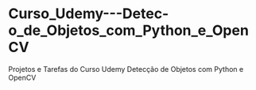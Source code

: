 # Curso_Udemy---Detec-o_de_Objetos_com_Python_e_OpenCV
Projetos e Tarefas do Curso Udemy Detecção de Objetos com Python e OpenCV
